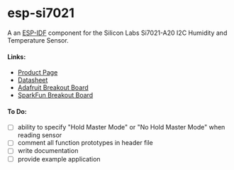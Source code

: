 # esp-si7021

A an [ESP-IDF](https://github.com/espressif/esp-idf/) component for the Silicon Labs Si7021-A20 I2C Humidity and Temperature Sensor.


#### Links:
- [Product Page](https://www.silabs.com/products/sensors/humidity/si7006-13-20-21-34)  
- [Datasheet](https://www.silabs.com/documents/public/data-sheets/Si7021-A20.pdf)  
- [Adafruit Breakout Board](https://www.adafruit.com/product/3251)  
- [SparkFun Breakout Board](https://www.sparkfun.com/products/13763)  


#### To Do:
- [ ] ability to specify "Hold Master Mode" or "No Hold Master Mode" when reading sensor  
- [ ] comment all function prototypes in header file  
- [ ] write documentation  
- [ ] provide example application  
